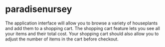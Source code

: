 # paradisenursey
The application interface will allow you to browse a variety of houseplants and add them to a shopping cart. The shopping cart feature lets you see all your items and their total cost. Your shopping cart should also allow you to adjust the number of items in the cart before checkout.
